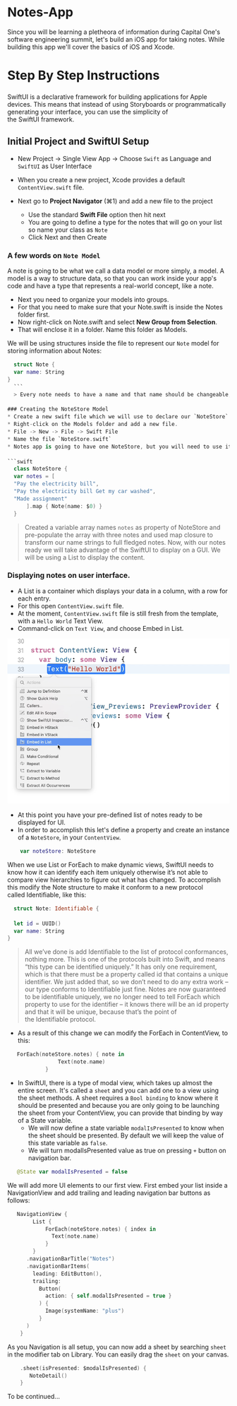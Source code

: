 # Notes-App
Since you will be learning a pletheora of information during Capital One's software engineering summit, let's build an iOS app for taking notes. While building this app we'll cover the basics of iOS and Xcode.

# Step By Step Instructions

###
SwiftUI is a declarative framework for building applications for Apple devices. 
This means that instead of using Storyboards or programmatically generating your interface, you can use the simplicity of the SwiftUI framework.

## Initial Project and SwiftUI Setup

* New Project -> Single View App -> Choose `Swift` as Language and `SwiftUI` as User Interface
* When you create a new project, Xcode provides a default `ContentView.swift` file.
 
* Next go to **Project Navigator** (⌘1) and add a new file to the project
  * Use the standard **Swift File** option then hit next
  * You are going to define a type for the notes that will go on your list so name your class as `Note`
  * Click Next and then Create
  
### A few words on `Note Model`
A note is going to be what we call a data model or more simply, a model.
A model is a way to structure data, so that you can work inside your app's code and have a type that represents a real-world concept, like a note.

   * Next you need to organize your models into groups.
   * For that you need to make sure that your Note.swift is inside the Notes folder first.
   * Now right-click on Note.swift and select **New Group from Selection**.
   * That will enclose it in a folder. Name this folder as Models.

We will be using structures inside the file to represent our `Note` model for storing information about Notes:
  ```swift
    struct Note {
    var name: String
 }
    ```
    > Every note needs to have a name and that name should be changeable, so a variable (var) is a way to go with a type String. This is the way to create a note but this app is going to be able to store as many notes as you want. Now you will need a place to keep track of all of those notes and that, too, is going to be a model.

### Creating the NoteStore Model
* Create a new swift file which we will use to declare our `NoteStore` model
  * Right-click on the Models folder and add a new file.
  * File -> New -> File -> Swift File
  * Name the file `NoteStore.swift`
  * Notes app is going to have one NoteStore, but you will need to use it across several screens, so a reference type that is class is what you need NoteStore to be.

```swift
    class NoteStore {
    var notes = [
    "Pay the electricity bill",
    "Pay the electricity bill Get my car washed",
    "Made assignment"
        ].map { Note(name: $0) }		
    }
```
   > Created a variable array names `notes` as property of NoteStore and pre-populate the array with three notes and used map closure to transform our name strings to full fledged notes. Now, with our notes ready we will take advantage of the SwiftUI to display on a GUI. We will be using a List to display the content. 


### Displaying notes on user interface.
   * A List is a container which displays your data in a column, with a row for each entry.
   * For this open `ContentView.swift` file.
   * At the moment, `ContentView.swift` file is still fresh from the template, with a `Hello World` Text View.
   * Command-click on `Text View`, and choose Embed in List.
   
  ![Embed In List](/Assets/MarkdownAssets/EmbedInList.png)

   * At this point you have your pre-defined list of notes ready to be displayed for UI.
   * In order to accomplish this let's define a property and create an instance of a `NoteStore`, in your `ContentView`.
```swift
    var noteStore: NoteStore

```
When we use List or ForEach to make dynamic views, SwiftUI needs to know how it can identify each item uniquely otherwise it’s not able to compare view hierarchies to figure out what has changed.
To accomplish this modify the Note structure to make it conform to a new protocol called Identifiable, like this:
  ```swift
    struct Note: Identifiable {

    let id = UUID()
    var name: String
 }
```
   > All we’ve done is add Identifiable to the list of protocol conformances, nothing more. This is one of the protocols built into Swift, and means “this type can be identified uniquely.” It has only one requirement, which is that there must be a property called id that contains a unique identifier. We just added that, so we don’t need to do any extra work – our type conforms to Identifiable just fine. Notes are now guaranteed to be identifiable uniquely, we no longer need to tell ForEach which property to use for the identifier – it knows there will be an id property and that it will be unique, because that’s the point of the Identifiable protocol.

   * As a result of this change we can modify the ForEach in ContentView, to this:
```swift
   ForEach(noteStore.notes) { note in
                Text(note.name)
            }
```
* In SwiftUI, there is a type of modal view, which takes up almost the entire screen. It's called a `sheet` and you can add one to a view using the sheet methods. 
     A sheet requires a `Bool binding` to know where it should be presented and because you are only going to be launching the sheet from your ContentView,
     you can provide that binding by way of a State variable.
    * We will now define a state variable `modalIsPresented` to know when the sheet should be presented. By default we will keep the value of this state variable as `false`.
    * We will turn modalIsPresented value as true on pressing `+` button on navigation bar.

```swift
   @State var modalIsPresented = false
```
We will add more UI elements to our first view. First embed your list inside a NavigationView and add trailing and leading navigation bar buttons as follows:
```swift
   NavigationView {
        List {
            ForEach(noteStore.notes) { index in
              Text(note.name)
            }
        }
      .navigationBarTitle("Notes")
      .navigationBarItems(
        leading: EditButton(),
        trailing:
          Button(
            action: { self.modalIsPresented = true }
          ) {
            Image(systemName: "plus")
          }
      )
    }
```

As you Navigation is all setup, you can now add a sheet by searching `sheet` in the modifier tab on Library. You can easily drag the `sheet` on your canvas.
```swift
    .sheet(isPresented: $modalIsPresented) {
       NoteDetail()
    }
```

To be continued...

